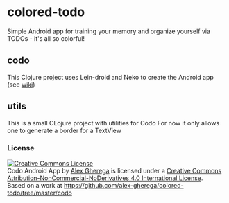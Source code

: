 # colored-todo
Simple Android app for training your memory and organize yourself via TODOs - it's all so colorful!

## codo
This Clojure project uses Lein-droid and Neko to create the Android app (see [wiki](https://github.com/alex-gherega/colored-todo/wiki))

## utils
This is a small CLojure project with utilities for Codo
For now it only allows one to generate a border for a TextView

### License

<a rel="license" href="http://creativecommons.org/licenses/by-nc-nd/4.0/"><img alt="Creative Commons License" style="border-width:0" src="https://i.creativecommons.org/l/by-nc-nd/4.0/88x31.png" /></a><br /><span xmlns:dct="http://purl.org/dc/terms/" property="dct:title">Codo Android App</span> by <a xmlns:cc="http://creativecommons.org/ns#" href="https://github.com/alex-gherega/colored-todo" property="cc:attributionName" rel="cc:attributionURL">Alex Gherega</a> is licensed under a <a rel="license" href="http://creativecommons.org/licenses/by-nc-nd/4.0/">Creative Commons Attribution-NonCommercial-NoDerivatives 4.0 International License</a>.<br />Based on a work at <a xmlns:dct="http://purl.org/dc/terms/" href="https://github.com/alex-gherega/colored-todo/tree/master/codo" rel="dct:source">https://github.com/alex-gherega/colored-todo/tree/master/codo</a>
